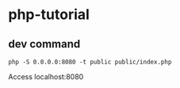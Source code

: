 # php-tutorial

## dev command
```
php -S 0.0.0.0:8080 -t public public/index.php
```
Access localhost:8080

